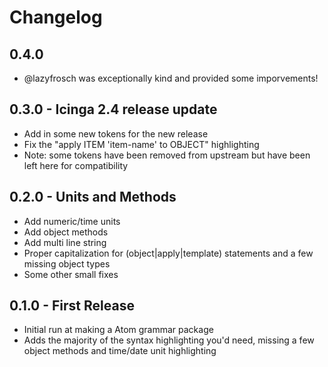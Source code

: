 # Changelog

## 0.4.0
* @lazyfrosch was exceptionally kind and provided some imporvements!

## 0.3.0 - Icinga 2.4 release update
* Add in some new tokens for the new release
* Fix the "apply ITEM 'item-name' to OBJECT" highlighting
* Note: some tokens have been removed from upstream but have been left here for
  compatibility

## 0.2.0 - Units and Methods
* Add numeric/time units
* Add object methods
* Add multi line string
* Proper capitalization for (object|apply|template) statements and a few
  missing object types
* Some other small fixes

## 0.1.0 - First Release
* Initial run at making a Atom grammar package
* Adds the majority of the syntax highlighting you'd need, missing a few
  object methods and time/date unit highlighting

